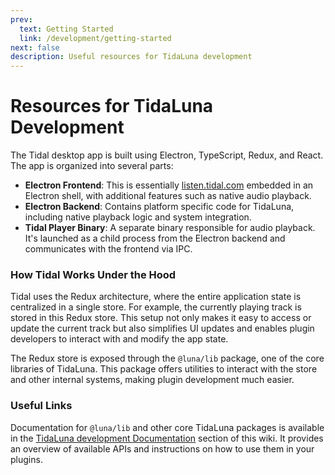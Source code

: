 ```yaml
---
prev:
  text: Getting Started
  link: /development/getting-started
next: false
description: Useful resources for TidaLuna development
---
```


# Resources for TidaLuna Development

The Tidal desktop app is built using Electron, TypeScript, Redux, and React. The app is organized into several parts:

- **Electron Frontend**: This is essentially [listen.tidal.com](https://listen.tidal.com) embedded in an Electron shell, with additional features such as native audio playback.
- **Electron Backend**: Contains platform specific code for TidaLuna, including native playback logic and system integration.
- **Tidal Player Binary**: A separate binary responsible for audio playback. It's launched as a child process from the Electron backend and communicates with the frontend via IPC.

### How Tidal Works Under the Hood

Tidal uses the Redux architecture, where the entire application state is centralized in a single store. For example, the currently playing track is stored in this Redux store. This setup not only makes it easy to access or update the current track but also simplifies UI updates and enables plugin developers to interact with and modify the app state.

The Redux store is exposed through the `@luna/lib` package, one of the core libraries of TidaLuna. This package offers utilities to interact with the store and other internal systems, making plugin development much easier.

### Useful Links

Documentation for `@luna/lib` and other core TidaLuna packages is available in the [TidaLuna development Documentation](/development/documentation/intro.md) section of this wiki. It provides an overview of available APIs and instructions on how to use them in your plugins.
